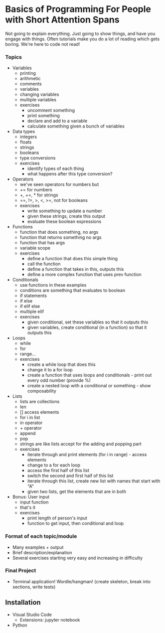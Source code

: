 # Basics of Programming For People with Short Attention Spans

Not going to explain everything. Just going to show things, and have you engage with things. Often tutorials make you do a lot of reading which gets boring. We're here to code not read!

### Topics
- Variables
    - printing
    - arithmetic
    - comments
    - variables
    - changing variables
    - multiple variables
    - exercises
        - uncomment something
        - print something
        - declare and add to a variable
        - calculate something given a bunch of variables
- Data types
    - integers
    - floats
    - strings
    - booleans
    - type conversions
    - exercises
        - identify types of each thing
        - what happens after this type conversion?
- Operators
    - we've seen operators for numbers but
    - += for numbers
    - +, +=, * for strings
    - ==, !=, >, <, >=, not for booleans
    - exercises
        - write something to update a number
        - given these strings, create this output
        - evaluate these boolean expressions
- Functions
    - function that does something, no args
    - function that returns something no args
    - function that has args
    - variable scope
    - exercises
        - define a function that does this simple thing
        - call the function
        - define a function that takes in this, outputs this
        - define a more complex function that uses prev function
- Conditionals
    - use functions in these examples
    - conditions are something that evaluates to boolean
    - if statements
    - if else
    - if elif else
    - multiple elif
    - exercises
        - given conditional, set these variables so that it outputs this
        - given variables, create conditional (in a function) so that it outputs this
- Loops
    - while
    - for
    - range...
    - exercises
        - create a while loop that does this
        - change it to a for loop
        - create a function that uses loops and conditionals - print out every odd number (provide %)
        - create a nested loop with a conditional or something - show composability
- Lists
    - lists are collections
    - len
    - [] access elements
    - for i in list
    - in operator
    - \+ operator
    - append
    - pop
    - strings are like lists accept for the adding and popping part
    - exercises
        - iterate through and print elements (for i in range) - access elements
        - change to a for each loop
        - access the first half of this list
        - switch the second and first half of this list
        - iterate through this list, create new list with names that start with "A"
        - given two lists, get the elements that are in both
- Bonus: User input
    - input function
    - that's it
    - exercises
        - print length of person's input
        - function to get input, then conditional and loop

### Format of each topic/module
- Many examples + output
- Brief description/explanation
- Several exercises starting very easy and increasing in difficulty

### Final Project
- Terminal application! Wordle/hangman! (create skeleton, break into sections, write tests)

## Installation
- Visual Studio Code
    - Extensions: jupyter notebook
- Python